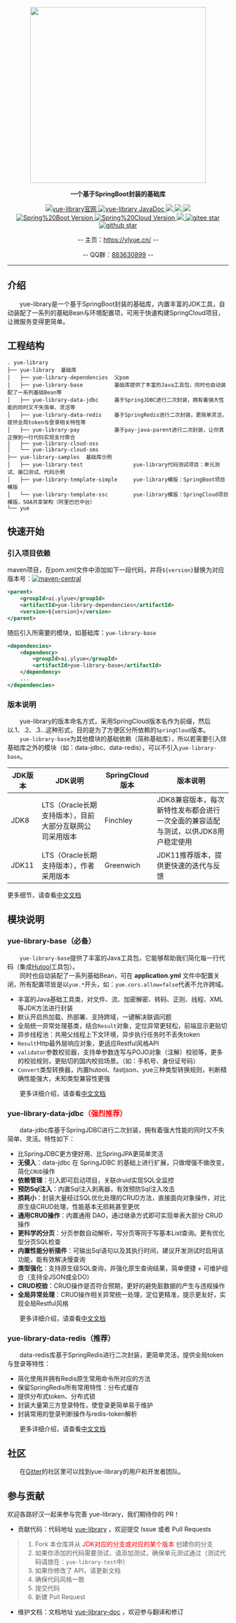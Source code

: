 <p align="center">
	<a href="https://ylyue.cn/"><img src="https://gitee.com/yl-yue/yue-library/raw/master/docs/_images/logo.png" width="400"></a>
</p>
<p align="center">
	<strong>一个基于SpringBoot封装的基础库</strong>
</p>
<p align="center">
	<a href="https://ylyue.cn/">
		<img src="https://img.shields.io/badge/文档-yue-blue.svg?style=flat-square" alt="yue-library官网">
	</a>
	<a href="https://apidoc.gitee.com/yl-yue/yue-library/">
		<img src="https://img.shields.io/badge/文档-javadoc-blue.svg?style=flat-square" alt="yue-library JavaDoc">
	</a>
	<a target="_blank" href="https://www.apache.org/licenses/LICENSE-2.0.html">
		<img src="https://img.shields.io/:license-apache-blue.svg" >
	</a>
	<a target="_blank" href="https://maven-badges.herokuapp.com/maven-central/ai.ylyue/yue-library-dependencies">
		<img src="https://img.shields.io/maven-central/v/ai.ylyue/yue-library-dependencies.svg?label=Maven%20Central">
	</a>
	<a target="_blank" href="https://www.oracle.com/technetwork/java/javase/downloads/jdk11-downloads-5066655.html">
		<img src="https://img.shields.io/badge/JDK-8+11+-green.svg" >
	</a>
	<a target="_blank" href="https://spring.io/projects/spring-boot">
		<img src="https://img.shields.io/badge/Spring%20Boot-2.0+2.1+-green.svg" alt="Spring%20Boot Version">
	</a>
	<a target="_blank" href="https://spring.io/projects/spring-cloud">
		<img src="https://img.shields.io/badge/Spring%20Cloud-Finchley+Greenwich+-green.svg" alt="Spring%20Cloud Version">
	</a>
	<a target="_blank" href="https://gitter.im/yl-yue/yue-library?utm_source=share-link&utm_medium=link&utm_campaign=share-link">
		<img src="https://badges.gitter.im/yl-yue/yue-library.svg" >
	</a>
	<a target="_blank" href="https://gitee.com/yl-yue/yue-library">
		<img src='https://gitee.com/yl-yue/yue-library/badge/star.svg?theme=dark' alt='gitee star'>
	</a>
	<a target="_blank" href='https://github.com/yl-yue/yue-library'>
		<img src="https://img.shields.io/github/stars/yl-yue/yue-library.svg?style=social" alt="github star">
	</a>
</p>
<p align="center">
	-- 主页：<a href="https://ylyue.cn">https://ylyue.cn/</a> --
</p>
<p align="center">
	-- QQ群：<a href="https://jq.qq.com/?_wv=1027&k=5WI2Vbb">883630899</a> --
</p>

-------------------------------------------------------------------------------

## 介绍
　　yue-library是一个基于SpringBoot封装的基础库，内置丰富的JDK工具，自动装配了一系列的基础Bean与环境配置项，可用于快速构建SpringCloud项目，让微服务变得更简单。

## 工程结构
```
. yue-library
├── yue-library  基础库
│   ├── yue-library-dependencies  父pom
│   ├── yue-library-base          基础库提供了丰富的Java工具包，同时也自动装配了一系列基础Bean等
│   ├── yue-library-data-jdbc     基于SpringJDBC进行二次封装，拥有着强大性能的同时又不失简单、灵活等
│   ├── yue-library-data-redis    基于SpringRedis进行二次封装，更简单灵活，提供全局token与登录相关特性等
│   ├── yue-library-pay           基于pay-java-parent进行二次封装，让你真正做到一行代码实现支付聚合
│   ├── yue-library-cloud-oss
│   └── yue-library-cloud-sms
├── yue-library-samples  基础库示例
│   ├── yue-library-test				yue-library代码测试项目：单元测试、接口测试、代码示例
│   ├── yue-library-template-simple		yue-library模版：SpringBoot项目模版
│   └── yue-library-template-ssc		yue-library模版：SpringCloud项目模版，SOA共享架构（阿里巴巴中台）
└── yue
```

## 快速开始
### 引入项目依赖
maven项目，在pom.xml文件中添加如下一段代码，并将`${version}`替换为对应版本号：[![maven-central](https://img.shields.io/maven-central/v/ai.ylyue/yue-library-dependencies.svg?label=Maven%20Central)](https://maven-badges.herokuapp.com/maven-central/ai.ylyue/yue-library-dependencies)
```xml
<parent>
	<groupId>ai.ylyue</groupId>
	<artifactId>yue-library-dependencies</artifactId>
	<version>${version}</version>
</parent>
```
随后引入所需要的模块，如基础库：`yue-library-base`
```xml
<dependencies>
	<dependency>
		<groupId>ai.ylyue</groupId>
		<artifactId>yue-library-base</artifactId>
	</dependency>
	...
</dependencies>
```

### 版本说明
　　yue-library的版本命名方式，采用SpringCloud版本名作为前缀，然后以.1、.2、.3...这种形式，目的是为了方便区分所依赖的`SpringCloud`版本。<br>
　　`yue-library-base`为其他模块的基础依赖（简称基础库），所以若需要引入除基础库之外的模块（如：data-jdbc、data-redis），可以不引入`yue-library-base`。

|JDK版本|JDK说明												|SpringCloud版本|版本说明																			|
|--		|--														|--				|--																					|
|JDK8	|LTS（Oracle长期支持版本），目前大部分互联网公司采用版本|Finchley		|JDK8兼容版本，每次新特性发布都会进行一次全面的兼容适配与测试，以供JDK8用户稳定使用	|
|JDK11	|LTS（Oracle长期支持版本），作者采用版本				|Greenwich		|JDK11推荐版本，提供更快速的迭代与反馈												|

更多细节，请查看[中文文档](https://ylyue.cn)

## 模块说明
### yue-library-base（必备）
　　`yue-library-base`提供了丰富的Java工具包，它能够帮助我们简化每一行代码（集成[Hutool](https://hutool.cn)工具包）。<br>
　　同时也自动装配了一系列基础Bean，可在 <b>application.yml</b> 文件中配置关闭，所有配置项皆是以`yue.*`开头，如：`yue.cors.allow=false`代表不允许跨域。
- 丰富的Java基础工具类，对文件、流、加密解密、转码、正则、线程、XML等JDK方法进行封装
- 默认开启热加载、热部署、支持跨域，一键解决联调问题
- 全局统一异常处理基类，结合`Result`对象，定位异常更轻松，前端显示更贴切
- 异步线程池：共用父线程上下文环境，异步执行任务时不丢失token
- `Result`Http最外层响应对象，更适应Restful风格API
- `validator`参数校验器，支持单参数连写与POJO对象（注解）校验等，更多的校验规则，更贴切的国内校验场景。（如：手机号、身份证号码）
- `Convert`类型转换器，内置hutool、fastjson、yue三种类型转换规则，判断精确性能强大，未知类型兼容性更强

　　更多详细介绍，请查看[中文文档](https://ylyue.cn)

### yue-library-data-jdbc<font color=red>（强烈推荐）</font>
　　data-jdbc库基于SpringJDBC进行二次封装，拥有着强大性能的同时又不失简单、灵活。特性如下：
- 比SpringJDBC更方便好用、比SpringJPA更简单灵活
- **无侵入**：data-jdbc 在 SpringJDBC 的基础上进行扩展，只做增强不做改变，简化`CRUD`操作
- **依赖管理**：引入即可启动项目，关联druid实现SQL全监控
- **预防Sql注入**：内置Sql注入剥离器，有效预防Sql注入攻击
- **损耗小**：封装大量经过SQL优化处理的CRUD方法，直接面向对象操作，对比原生级CRUD处理，性能基本无损耗甚至更优
- **通用CRUD操作**：内置通用 DAO，通过继承方式即可实现单表大部分 CRUD 操作
- **更科学的分页**：分页参数自动解析，写分页等同于写基本List查询。更有优化型分页SQL检查
- **内置性能分析插件**：可输出Sql语句以及其执行时间，建议开发测试时启用该功能，能有效解决慢查询
- **类型强化**：支持原生级SQL查询，并强化原生查询结果，简单便捷 + 可维护组合（支持全JSON或全DO）
- **CRUD校验**：CRUD操作是否符合预期，更好的避免脏数据的产生与违规操作
- **全局异常处理**：CRUD操作相关异常统一处理，定位更精准，提示更友好，实现全局Restful风格

　　更多详细介绍，请查看[中文文档](https://ylyue.cn)

### yue-library-data-redis（推荐）
　　data-redis库基于SpringRedis进行二次封装，更简单灵活，提供全局token与登录等特性：
- 简化使用并拥有Redis原生常用命令所对应的方法
- 保留SpringRedis所有常用特性：分布式缓存
- 提供分布式token、分布式锁
- 封装大量第三方登录特性，使登录更简单易于维护
- 封装常用的登录判断操作与redis-token解析

　　更多详细介绍，请查看[中文文档](https://ylyue.cn)

## 社区
　　在[Gitter](https://gitter.im/yl-yue/yue-library)的社区里可以找到yue-library的用户和开发者团队。

## 参与贡献
欢迎各路好汉一起来参与完善 yue-library，我们期待你的 PR！

- 贡献代码：代码地址 [yue-library](https://gitee.com/yl-yue/yue-library) ，欢迎提交 Issue 或者 Pull Requests

> 1. Fork 本仓库并从 <font color=red>JDK对应的分支或对应的某个版本</font> 创建你的分支
> 2. 如果你添加的代码需要测试，请添加测试，确保单元测试通过（测试代码请放在：`yue-library-test`中）
> 3. 如果你修改了 API，请更新文档
> 4. 确保代码风格一致
> 5. 提交代码
> 6. 新建 Pull Request

- 维护文档：文档地址 [yue-library-doc](https://gitee.com/yl-yue/yue-library/tree/master/docs) ，欢迎参与翻译和修订
